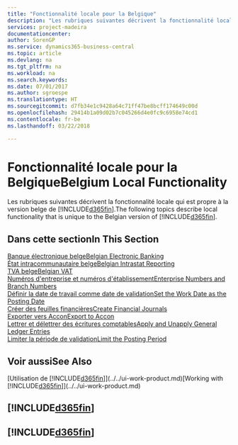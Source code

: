 ```yaml
---
title: "Fonctionnalité locale pour la Belgique"
description: "Les rubriques suivantes décrivent la fonctionnalité locale de la version belge de [!INCLUDE[d365fin](../../includes/d365fin_md.md)]."
services: project-madeira
documentationcenter: 
author: SorenGP
ms.service: dynamics365-business-central
ms.topic: article
ms.devlang: na
ms.tgt_pltfrm: na
ms.workload: na
ms.search.keywords: 
ms.date: 07/01/2017
ms.author: sgroespe
ms.translationtype: HT
ms.sourcegitcommit: d7fb34e1c9428a64c71ff47be8bcff174649c00d
ms.openlocfilehash: 29414b1a09d02b7c045266d4e0fc9c6958e74cd1
ms.contentlocale: fr-be
ms.lasthandoff: 03/22/2018

---
```

# <a name="belgium-local-functionality"></a><span data-ttu-id="f79e6-103">Fonctionnalité locale pour la Belgique</span><span class="sxs-lookup"><span data-stu-id="f79e6-103">Belgium Local Functionality</span></span>
<span data-ttu-id="f79e6-104">Les rubriques suivantes décrivent la fonctionnalité locale qui est propre à la version belge de [!INCLUDE[d365fin](../../includes/d365fin_md.md)].</span><span class="sxs-lookup"><span data-stu-id="f79e6-104">The following topics describe local functionality that is unique to the Belgian version of [!INCLUDE[d365fin](../../includes/d365fin_md.md)].</span></span>  

## <a name="in-this-section"></a><span data-ttu-id="f79e6-105">Dans cette section</span><span class="sxs-lookup"><span data-stu-id="f79e6-105">In This Section</span></span>  
 [<span data-ttu-id="f79e6-106">Banque électronique belge</span><span class="sxs-lookup"><span data-stu-id="f79e6-106">Belgian Electronic Banking</span></span>](belgian-electronic-banking.md)  
  [<span data-ttu-id="f79e6-107">État intracommunautaire belge</span><span class="sxs-lookup"><span data-stu-id="f79e6-107">Belgian Intrastat Reporting</span></span>](belgian-intrastat-reporting.md)  
  [<span data-ttu-id="f79e6-108">TVA belge</span><span class="sxs-lookup"><span data-stu-id="f79e6-108">Belgian VAT</span></span>](belgian-vat.md)  
  [<span data-ttu-id="f79e6-109">Numéros d'entreprise et numéros d'établissement</span><span class="sxs-lookup"><span data-stu-id="f79e6-109">Enterprise Numbers and Branch Numbers</span></span>](enterprise-numbers-and-branch-numbers.md)  
  [<span data-ttu-id="f79e6-110">Définir la date de travail comme date de validation</span><span class="sxs-lookup"><span data-stu-id="f79e6-110">Set the Work Date as the Posting Date</span></span>](how-to-set-the-work-date-as-the-posting-date.md)  
  [<span data-ttu-id="f79e6-111">Créer des feuilles financières</span><span class="sxs-lookup"><span data-stu-id="f79e6-111">Create Financial Journals</span></span>](how-to-create-financial-journals.md)  
  [<span data-ttu-id="f79e6-112">Exporter vers Accon</span><span class="sxs-lookup"><span data-stu-id="f79e6-112">Export to Accon</span></span>](how-to-export-to-accon.md)  
  [<span data-ttu-id="f79e6-113">Lettrer et délettrer des écritures comptables</span><span class="sxs-lookup"><span data-stu-id="f79e6-113">Apply and Unapply General Ledger Entries</span></span>](how-to-apply-and-unapply-general-ledger-entries.md)  
  [<span data-ttu-id="f79e6-114">Limiter la période de validation</span><span class="sxs-lookup"><span data-stu-id="f79e6-114">Limit the Posting Period</span></span>](how-to-limit-the-posting-period.md)

## <a name="see-also"></a><span data-ttu-id="f79e6-115">Voir aussi</span><span class="sxs-lookup"><span data-stu-id="f79e6-115">See Also</span></span>
<span data-ttu-id="f79e6-116">[Utilisation de [!INCLUDE[d365fin](../../includes/d365fin_md.md)]](../../ui-work-product.md)</span><span class="sxs-lookup"><span data-stu-id="f79e6-116">[Working with [!INCLUDE[d365fin](../../includes/d365fin_md.md)]](../../ui-work-product.md)</span></span>

## [!INCLUDE[d365fin](../../includes/free_trial_md.md)]  
## [!INCLUDE[d365fin](../../includes/training_link_md.md)]

